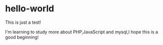 # hello-world
This is just a test!

I'm learning to study more about PHP,JavaScript and mysql,I hope this is a good beginning!
